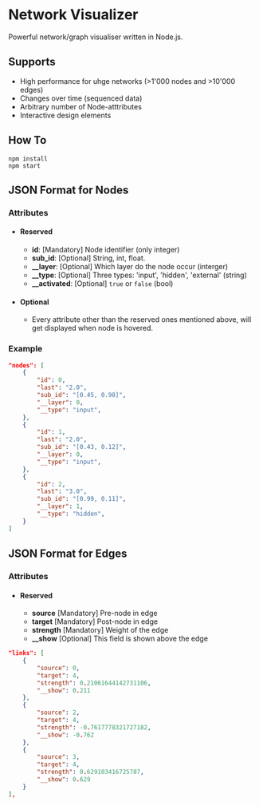 # Network Visualizer
Powerful network/graph visualiser written in Node.js.

## Supports
- High performance for uhge networks (>1'000 nodes and >10'000 edges)
- Changes over time (sequenced data)
- Arbitrary number of Node-atttributes
- Interactive design elements

## How To
```node
npm install
npm start
```



## JSON Format for Nodes
### Attributes
- #### Reserved
    - **id**: [Mandatory] Node identifier (only integer)
    - **sub_id**: [Optional] String, int, float.
    - **__layer**: [Optional] Which layer do the node occur (interger)
    - **__type**: [Optional] Three types: 'input', 'hidden', 'external' (string)
    - **__activated**: [Optional] `true` or `false` (bool)

- #### Optional
    - Every attribute other than the reserved ones mentioned above, will get displayed when node is hovered.


### Example
```json
"nodes": [
    {
        "id": 0,
        "last": "2.0",
        "sub_id": "[0.45, 0.98]",
        "__layer": 0,
        "__type": "input",
    },
    {
        "id": 1,
        "last": "2.0",
        "sub_id": "[0.43, 0.12]",
        "__layer": 0,
        "__type": "input",
    },
    {
        "id": 2,
        "last": "3.0",
        "sub_id": "[0.99, 0.11]",
        "__layer": 1,
        "__type": "hidden",
    }
]
```

## JSON Format for Edges
### Attributes
- #### Reserved
    - **source** [Mandatory] Pre-node in edge
    - **target** [Mandatory] Post-node in edge
    - **strength** [Mandatory] Weight of the edge
    - **__show** [Optional] This field is shown above the edge

```json
"links": [
    {
        "source": 0,
        "target": 4,
        "strength": 0.21061644142731106,
        "__show": 0.211
    },
    {
        "source": 2,
        "target": 4,
        "strength": -0.7617778321727182,
        "__show": -0.762
    },
    {
        "source": 3,
        "target": 4,
        "strength": 0.629103416725787,
        "__show": 0.629
    }
],
```
